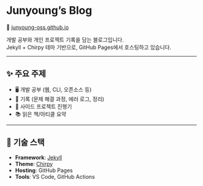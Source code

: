 # Junyoung’s Blog

📌 [junyoung-oss.github.io](https://junyoung-oss.github.io)

개발 공부와 개인 프로젝트 기록을 담는 블로그입니다.  
Jekyll + Chirpy 테마 기반으로, GitHub Pages에서 호스팅하고 있습니다.

---

## ✨ 주요 주제
- 🖥️ 개발 공부 (웹, CLI, 오픈소스 등)
- 📝 기록 (문제 해결 과정, 에러 로그, 정리)
- 🌱 사이드 프로젝트 진행기
- 📚 읽은 책/아티클 요약

---

## 🔧 기술 스택
- **Framework**: [Jekyll](https://jekyllrb.com/)  
- **Theme**: [Chirpy](https://github.com/cotes2020/jekyll-theme-chirpy)  
- **Hosting**: GitHub Pages  
- **Tools**: VS Code, GitHub Actions